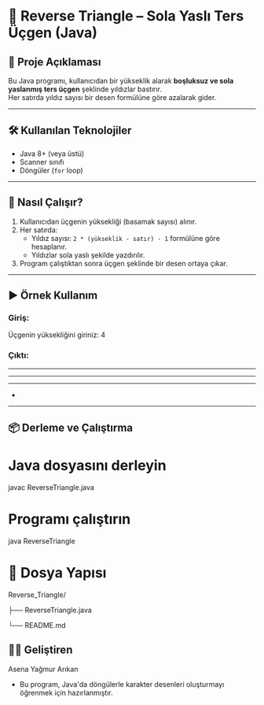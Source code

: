 # 🔺 Reverse Triangle – Sola Yaslı Ters Üçgen (Java)

## 📌 Proje Açıklaması
Bu Java programı, kullanıcıdan bir yükseklik alarak **boşluksuz ve sola yaslanmış ters üçgen** şeklinde yıldızlar bastırır.  
Her satırda yıldız sayısı bir desen formülüne göre azalarak gider.

---

## 🛠️ Kullanılan Teknolojiler
- Java 8+ (veya üstü)
- Scanner sınıfı
- Döngüler (`for` loop)

---

## 🚀 Nasıl Çalışır?

1. Kullanıcıdan üçgenin yüksekliği (basamak sayısı) alınır.
2. Her satırda:
    - Yıldız sayısı: `2 * (yükseklik - satır) - 1` formülüne göre hesaplanır.
    - Yıldızlar sola yaslı şekilde yazdırılır.
3. Program çalıştıktan sonra üçgen şeklinde bir desen ortaya çıkar.

---

## ▶️ Örnek Kullanım

### Giriş:
Üçgenin yüksekliğini giriniz: 4


### Çıktı:

*******
*****
***
*
---

## 📦 Derleme ve Çalıştırma


# Java dosyasını derleyin
javac ReverseTriangle.java

# Programı çalıştırın
java ReverseTriangle

# 📁 Dosya Yapısı

Reverse_Triangle/

├── ReverseTriangle.java

└── README.md

## 🧑‍💻 Geliştiren
Asena Yağmur Arıkan
* Bu program, Java'da döngülerle karakter desenleri oluşturmayı öğrenmek için hazırlanmıştır.
